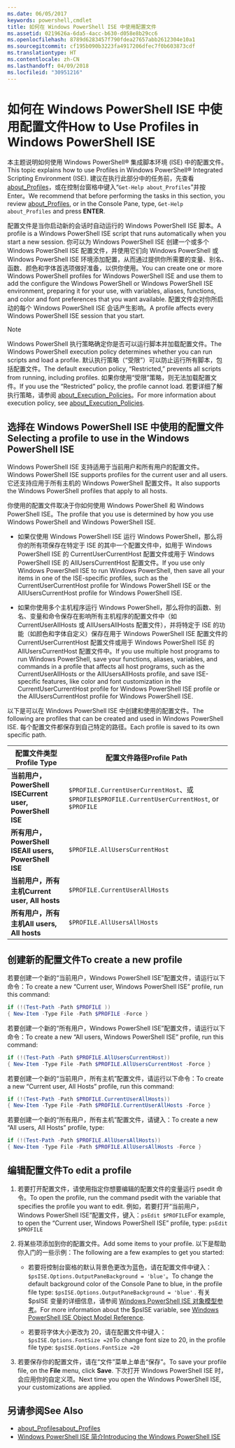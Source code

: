 ```yaml
---
ms.date: 06/05/2017
keywords: powershell,cmdlet
title: 如何在 Windows PowerShell ISE 中使用配置文件
ms.assetid: 0219626a-6da5-4acc-b630-d058e8b29cc6
ms.openlocfilehash: 8789d6283457f790fdea27657abb2612304e10a1
ms.sourcegitcommit: cf195b090b3223fa4917206dfec7f0b603873cdf
ms.translationtype: HT
ms.contentlocale: zh-CN
ms.lasthandoff: 04/09/2018
ms.locfileid: "30951216"
---
```

# <a name="how-to-use-profiles-in-windows-powershell-ise"></a><span data-ttu-id="786b9-103">如何在 Windows PowerShell ISE 中使用配置文件</span><span class="sxs-lookup"><span data-stu-id="786b9-103">How to Use Profiles in Windows PowerShell ISE</span></span>

<span data-ttu-id="786b9-104">本主题说明如何使用 Windows PowerShell® 集成脚本环境 (ISE) 中的配置文件。</span><span class="sxs-lookup"><span data-stu-id="786b9-104">This topic explains how to use Profiles in Windows PowerShell® Integrated Scripting Environment (ISE).</span></span> <span data-ttu-id="786b9-105">建议在执行此部分中的任务前，先查看 [about_Profiles](/powershell/module/microsoft.powershell.core/about/about_profiles)，或在控制台窗格中键入“`Get-Help about_Profiles`”并按 Enter。</span><span class="sxs-lookup"><span data-stu-id="786b9-105">We recommend that before performing the tasks in this section, you review [about_Profiles](/powershell/module/microsoft.powershell.core/about/about_profiles), or in the Console Pane, type, `Get-Help about_Profiles` and press **ENTER**.</span></span>

<span data-ttu-id="786b9-106">配置文件是当你启动新的会话时自动运行的 Windows PowerShell ISE 脚本。</span><span class="sxs-lookup"><span data-stu-id="786b9-106">A profile is a Windows PowerShell ISE script that runs automatically when you start a new session.</span></span>  <span data-ttu-id="786b9-107">你可以为 Windows PowerShell ISE 创建一个或多个 Windows PowerShell ISE 配置文件，并使用它们向 Windows PowerShell 或 Windows PowerShell ISE 环境添加配置，从而通过提供你所需要的变量、别名、函数、颜色和字体首选项做好准备，以供你使用。</span><span class="sxs-lookup"><span data-stu-id="786b9-107">You can create one or more Windows PowerShell profiles for Windows PowerShell ISE and use them to add the configure the Windows PowerShell or Windows PowerShell ISE environment, preparing it for your use, with variables, aliases, functions, and color and font preferences that you want available.</span></span> <span data-ttu-id="786b9-108">配置文件会对你所启动的每个 Windows PowerShell ISE 会话产生影响。</span><span class="sxs-lookup"><span data-stu-id="786b9-108">A profile affects every Windows PowerShell ISE session that you start.</span></span>

> [!NOTE]
> <span data-ttu-id="786b9-109">Windows PowerShell 执行策略确定你是否可以运行脚本并加载配置文件。</span><span class="sxs-lookup"><span data-stu-id="786b9-109">The Windows PowerShell execution policy determines whether you can run scripts and load a profile.</span></span> <span data-ttu-id="786b9-110">默认执行策略（“受限”）可以防止运行所有脚本，包括配置文件。</span><span class="sxs-lookup"><span data-stu-id="786b9-110">The default execution policy, “Restricted,” prevents all scripts from running, including profiles.</span></span> <span data-ttu-id="786b9-111">如果你使用“受限”策略，则无法加载配置文件。</span><span class="sxs-lookup"><span data-stu-id="786b9-111">If you use the “Restricted” policy, the profile cannot load.</span></span> <span data-ttu-id="786b9-112">若要详细了解执行策略，请参阅 [about_Execution_Policies](/powershell/module/microsoft.powershell.core/about/about_execution_policies)。</span><span class="sxs-lookup"><span data-stu-id="786b9-112">For more information about execution policy, see [about_Execution_Policies](/powershell/module/microsoft.powershell.core/about/about_execution_policies).</span></span>

## <a name="selecting-a-profile-to-use-in-the-windows-powershell-ise"></a><span data-ttu-id="786b9-113">选择在 Windows PowerShell ISE 中使用的配置文件</span><span class="sxs-lookup"><span data-stu-id="786b9-113">Selecting a profile to use in the Windows PowerShell ISE</span></span>

<span data-ttu-id="786b9-114">Windows PowerShell ISE 支持适用于当前用户和所有用户的配置文件。</span><span class="sxs-lookup"><span data-stu-id="786b9-114">Windows PowerShell ISE supports profiles for the current user and all users.</span></span> <span data-ttu-id="786b9-115">它还支持应用于所有主机的 Windows PowerShell 配置文件。</span><span class="sxs-lookup"><span data-stu-id="786b9-115">It also supports the Windows PowerShell profiles that apply to all hosts.</span></span>

<span data-ttu-id="786b9-116">你使用的配置文件取决于你如何使用 Windows PowerShell 和 Windows PowerShell ISE。</span><span class="sxs-lookup"><span data-stu-id="786b9-116">The profile that you use is determined by how you use Windows PowerShell and Windows PowerShell ISE.</span></span>

- <span data-ttu-id="786b9-117">如果仅使用 Windows PowerShell ISE 运行 Windows PowerShell，那么将你的所有项保存在特定于 ISE 的其中一个配置文件中，如用于 Windows PowerShell ISE 的 CurrentUserCurrentHost 配置文件或用于 Windows PowerShell ISE 的 AllUsersCurrentHost 配置文件。</span><span class="sxs-lookup"><span data-stu-id="786b9-117">If you use only Windows PowerShell ISE to run Windows PowerShell, then save all your items in one of the ISE-specific profiles, such as the CurrentUserCurrentHost profile for Windows PowerShell ISE or the AllUsersCurrentHost profile for Windows PowerShell ISE.</span></span>

- <span data-ttu-id="786b9-118">如果你使用多个主机程序运行 Windows PowerShell，那么将你的函数、别名、变量和命令保存在影响所有主机程序的配置文件中（如 CurrentUserAllHosts 或 AllUsersAllHosts 配置文件），并将特定于 ISE 的功能（如颜色和字体自定义）保存在用于 Windows PowerShell ISE 配置文件的 CurrentUserCurrentHost 配置文件或用于 Windows PowerShell ISE 的 AllUsersCurrentHost 配置文件中。</span><span class="sxs-lookup"><span data-stu-id="786b9-118">If you use multiple host programs to run Windows PowerShell, save your functions, aliases, variables, and commands in a profile that affects all host programs, such as the CurrentUserAllHosts or the AllUsersAllHosts profile, and save ISE-specific features, like color and font customization in the CurrentUserCurrentHost profile for Windows PowerShell ISE profile or the AllUsersCurrentHost profile for Windows PowerShell ISE.</span></span>

<span data-ttu-id="786b9-119">以下是可以在 Windows PowerShell ISE 中创建和使用的配置文件。</span><span class="sxs-lookup"><span data-stu-id="786b9-119">The following are profiles that can be created and used in Windows PowerShell ISE.</span></span> <span data-ttu-id="786b9-120">每个配置文件都保存到自己特定的路径。</span><span class="sxs-lookup"><span data-stu-id="786b9-120">Each profile is saved to its own specific path.</span></span>

| <span data-ttu-id="786b9-121">配置文件类型</span><span class="sxs-lookup"><span data-stu-id="786b9-121">Profile Type</span></span> | <span data-ttu-id="786b9-122">配置文件路径</span><span class="sxs-lookup"><span data-stu-id="786b9-122">Profile Path</span></span> |
| --- | --- |
| <span data-ttu-id="786b9-123">**当前用户，PowerShell ISE**</span><span class="sxs-lookup"><span data-stu-id="786b9-123">**Current user, PowerShell ISE**</span></span>| <span data-ttu-id="786b9-124">`$PROFILE.CurrentUserCurrentHost`、或 `$PROFILE`</span><span class="sxs-lookup"><span data-stu-id="786b9-124">`$PROFILE.CurrentUserCurrentHost`, or `$PROFILE`</span></span> |
| <span data-ttu-id="786b9-125">**所有用户，PowerShell ISE**</span><span class="sxs-lookup"><span data-stu-id="786b9-125">**All users, PowerShell ISE**</span></span>| `$PROFILE.AllUsersCurrentHost` |
| <span data-ttu-id="786b9-126">**当前用户，所有主机**</span><span class="sxs-lookup"><span data-stu-id="786b9-126">**Current user, All hosts**</span></span>| `$PROFILE.CurrentUserAllHosts` |
| <span data-ttu-id="786b9-127">**所有用户，所有主机**</span><span class="sxs-lookup"><span data-stu-id="786b9-127">**All users, All hosts**</span></span> | `$PROFILE.AllUsersAllHosts` |

## <a name="to-create-a-new-profile"></a><span data-ttu-id="786b9-128">创建新的配置文件</span><span class="sxs-lookup"><span data-stu-id="786b9-128">To create a new profile</span></span>

<span data-ttu-id="786b9-129">若要创建一个新的“当前用户，Windows PowerShell ISE”配置文件，请运行以下命令：</span><span class="sxs-lookup"><span data-stu-id="786b9-129">To create a new “Current user, Windows PowerShell ISE” profile, run this command:</span></span>

```powershell
if (!(Test-Path -Path $PROFILE ))
{ New-Item -Type File -Path $PROFILE -Force }
```

<span data-ttu-id="786b9-130">若要创建一个新的“所有用户，Windows PowerShell ISE”配置文件，请运行以下命令：</span><span class="sxs-lookup"><span data-stu-id="786b9-130">To create a new “All users, Windows PowerShell ISE” profile, run this command:</span></span>

```powershell
if (!(Test-Path -Path $PROFILE.AllUsersCurrentHost))
{ New-Item -Type File -Path $PROFILE.AllUsersCurrentHost -Force }
```

<span data-ttu-id="786b9-131">若要创建一个新的“当前用户，所有主机”配置文件，请运行以下命令：</span><span class="sxs-lookup"><span data-stu-id="786b9-131">To create a new “Current user, All Hosts” profile, run this command:</span></span>

```powershell
if (!(Test-Path -Path $PROFILE.CurrentUserAllHosts))
{ New-Item -Type File -Path $PROFILE.CurrentUserAllHosts -Force }
```

<span data-ttu-id="786b9-132">若要创建一个新的“所有用户，所有主机”配置文件，请键入：</span><span class="sxs-lookup"><span data-stu-id="786b9-132">To create a new “All users, All Hosts” profile, type:</span></span>

```powershell
if (!(Test-Path -Path $PROFILE.AllUsersAllHosts))
{ New-Item -Type File -Path $PROFILE.AllUsersAllHosts -Force }
```

## <a name="to-edit-a-profile"></a><span data-ttu-id="786b9-133">编辑配置文件</span><span class="sxs-lookup"><span data-stu-id="786b9-133">To edit a profile</span></span>

1. <span data-ttu-id="786b9-134">若要打开配置文件，请使用指定你想要编辑的配置文件的变量运行 psedit 命令。</span><span class="sxs-lookup"><span data-stu-id="786b9-134">To open the profile, run the command psedit with the variable that specifies the profile you want to edit.</span></span> <span data-ttu-id="786b9-135">例如，若要打开“当前用户，Windows PowerShell ISE”配置文件，键入：`psEdit $PROFILE`</span><span class="sxs-lookup"><span data-stu-id="786b9-135">For example, to open the “Current user, Windows PowerShell ISE” profile, type: `psEdit $PROFILE`</span></span>

2. <span data-ttu-id="786b9-136">将某些项添加到你的配置文件。</span><span class="sxs-lookup"><span data-stu-id="786b9-136">Add some items to your profile.</span></span> <span data-ttu-id="786b9-137">以下是帮助你入门的一些示例：</span><span class="sxs-lookup"><span data-stu-id="786b9-137">The following are a few examples to get you started:</span></span>

   - <span data-ttu-id="786b9-138">若要将控制台窗格的默认背景色更改为蓝色，请在配置文件中键入：`$psISE.Options.OutputPaneBackground = 'blue'`。</span><span class="sxs-lookup"><span data-stu-id="786b9-138">To change the default background color of the Console Pane to blue, in the profile file type: `$psISE.Options.OutputPaneBackground = 'blue'` .</span></span> <span data-ttu-id="786b9-139">有关 $psISE 变量的详细信息，请参阅 [Windows PowerShell ISE 对象模型参考](The-ISE-Object-Model-Hierarchy.md)。</span><span class="sxs-lookup"><span data-stu-id="786b9-139">For more information about the $psISE variable, see [Windows PowerShell ISE Object Model Reference](The-ISE-Object-Model-Hierarchy.md).</span></span>

   - <span data-ttu-id="786b9-140">若要将字体大小更改为 20，请在配置文件中键入：`$psISE.Options.FontSize =20`</span><span class="sxs-lookup"><span data-stu-id="786b9-140">To change font size to 20, in the profile file type: `$psISE.Options.FontSize =20`</span></span>

3. <span data-ttu-id="786b9-141">若要保存你的配置文件，请在“文件”菜单上单击“保存”。</span><span class="sxs-lookup"><span data-stu-id="786b9-141">To save your profile file, on the **File** menu, click **Save**.</span></span> <span data-ttu-id="786b9-142">下次打开 Windows PowerShell ISE 时，会应用你的自定义项。</span><span class="sxs-lookup"><span data-stu-id="786b9-142">Next time you open the Windows PowerShell ISE, your customizations are applied.</span></span>

## <a name="see-also"></a><span data-ttu-id="786b9-143">另请参阅</span><span class="sxs-lookup"><span data-stu-id="786b9-143">See Also</span></span>

- [<span data-ttu-id="786b9-144">about_Profiles</span><span class="sxs-lookup"><span data-stu-id="786b9-144">about_Profiles</span></span>](/powershell/module/microsoft.powershell.core/about/about_profiles)
- [<span data-ttu-id="786b9-145">Windows PowerShell ISE 简介</span><span class="sxs-lookup"><span data-stu-id="786b9-145">Introducing the Windows PowerShell ISE</span></span>](Introducing-the-Windows-PowerShell-ISE.md)